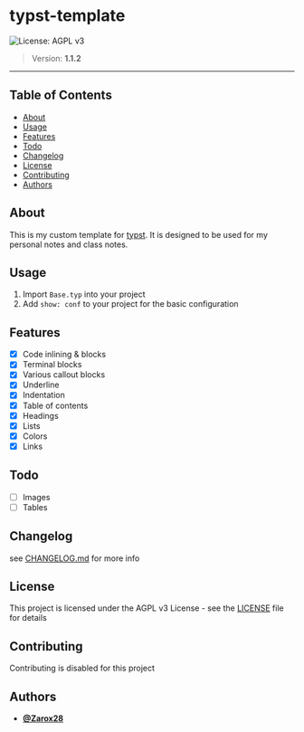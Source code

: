 # typst-template

![License: AGPL v3](https://img.shields.io/badge/License-AGPL_v3-blue.svg?style=for-the-badge)

> Version: **1.1.2**

---

## Table of Contents

- [About](#about)
- [Usage](#usage)
- [Features](#features)
- [Todo](#todo)
- [Changelog](#changelog)
- [License](#license)
- [Contributing](#contributing)
- [Authors](#authors)

## About

This is my custom template for [typst](www.github.com/typst/typst). It is designed to be used for my personal notes and class notes.

## Usage

1. Import `Base.typ` into your project
2. Add `show: conf` to your project for the basic configuration

## Features

- [x] Code inlining & blocks
- [x] Terminal blocks
- [x] Various callout blocks
- [x] Underline
- [x] Indentation
- [x] Table of contents
- [x] Headings
- [x] Lists
- [x] Colors
- [x] Links

## Todo

- [ ] Images
- [ ] Tables

## Changelog

see [CHANGELOG.md](CHANGELOG.md) for more info

## License

This project is licensed under the AGPL v3 License - see the [LICENSE](LICENSE) file for details

## Contributing

Contributing is disabled for this project

## Authors

- [**@Zarox28**](https://github.com/Zarox28)
